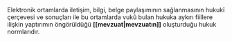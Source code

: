Elektronik ortamlarda iletişim, bilgi, belge paylaşımının sağlanmasının hukukî çerçevesi ve sonuçları ile bu ortamlarda vukû bulan hukuka aykırı fiillere ilişkin yaptırımın öngörüldüğü **[[mevzuat|mevzuatın]]** oluşturduğu hukuk normlarıdır.